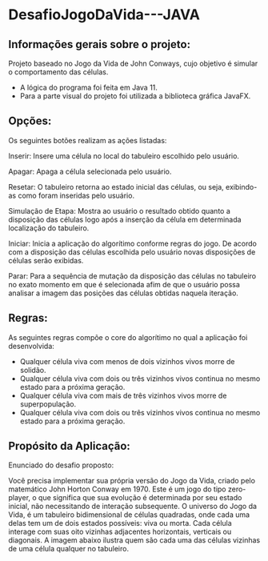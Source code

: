 # DesafioJogoDaVida---JAVA

## Informações gerais sobre o projeto:

Projeto baseado no Jogo da Vida de John Conways, cujo objetivo é simular o comportamento das células.
- A lógica do programa foi feita em Java 11. 
- Para a parte visual do projeto foi utilizada a biblioteca gráfica JavaFX.

## Opções:

Os seguintes botões realizam as ações listadas:

Inserir:            Insere uma célula no local do tabuleiro escolhido pelo usuário.

Apagar:             Apaga a célula selecionada pelo usuário.

Resetar:            O tabuleiro retorna ao estado inicial das células, ou seja, exibindo-as como foram inseridas pelo usuário.

Simulação de Etapa: Mostra ao usuário o resultado obtido quanto a disposição das células logo após a inserção da célula em determinada localização do tabuleiro.

Iniciar:            Inicia a aplicação do algorítimo conforme regras do jogo. De acordo com a disposição das células escolhida pelo usuário novas disposições de células serão                       exibidas.

Parar:              Para a sequência de mutação da disposição das células no tabuleiro no exato momento em que é selecionada afim de que o usuário possa analisar a imagem das                         posições das células obtidas naquela iteração.


## Regras: 

As seguintes regras compõe o core do algorítimo no qual a aplicação foi desenvolvida:

- Qualquer célula viva com menos de dois vizinhos vivos morre de solidão.
- Qualquer célula viva com dois ou três vizinhos vivos continua no mesmo estado para a próxima geração.
- Qualquer célula viva com mais de três vizinhos vivos morre de superpopulação.
- Qualquer célula viva com dois ou três vizinhos vivos continua no mesmo estado para a próxima geração.

## Propósito da Aplicação:

Enunciado do desafio proposto:

Você precisa implementar sua própria versão do Jogo da Vida, criado pelo matemático John Horton Conway em 1970. Este é um jogo do tipo zero-player, o que significa que sua evolução é determinada por seu estado inicial, não necessitando de interação subsequente. O universo do Jogo da Vida, é um tabuleiro bidimensional de células quadradas, onde cada uma delas tem um de dois estados possíveis: viva ou morta.
Cada célula interage com suas oito vizinhas adjacentes horizontais, verticais ou diagonais. A imagem abaixo ilustra quem são cada uma das células vizinhas de uma célula qualquer no tabuleiro.

